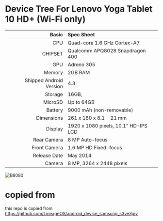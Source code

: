 Device Tree For Lenovo Yoga Tablet 10 HD+ (Wi-Fi only)
===================================== 

|                   Basic | Spec Sheet                           |
|------------------------:|:-------------------------------------|
|                     CPU | Quad-core 1.6 GHz Cortex-A7          | 
|                 CHIPSET | Qualcomm APQ8028 Snapdragon 400      |
|                     GPU | Adreno 305                           |
|                  Memory | 2GB RAM                              |
| Shipped Android Version | 4.3                                  |
|                 Storage | 16GB,                                |
|                 MicroSD | Up to 64GB                           |
|                 Battery | 9000 mAh (non-removable)             |
|              Dimensions | 261 x 180 x 8.1 - 21 mm              |
|                 Display | 1920 x 1080 pixels, 10.1" HD-IPS LCD |
|             Rear Camera | 8 MP Auto-focus                      |
|            Front Camera | 1.6 MP HD Fixed-focus                |
|            Release Date | May 2014                             |
|                  Camera | 8 MP, 3264 x 2448 pixels             |

![B8080](http://cdn2.gsmarena.com/vv/pics/lenovo/lenovo-yoga-tablet-10-plus-1.jpg "Lenovo Yoga HD 10+")

# copied from

this repo is copied from https://github.com/LineageOS/android_device_samsung_s3ve3gjv